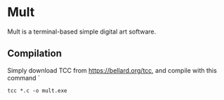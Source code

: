 # Mult
Mult is a terminal-based simple digital art software.
## Compilation
Simply download TCC from https://bellard.org/tcc, and compile with this command `
```
tcc *.c -o mult.exe
```
